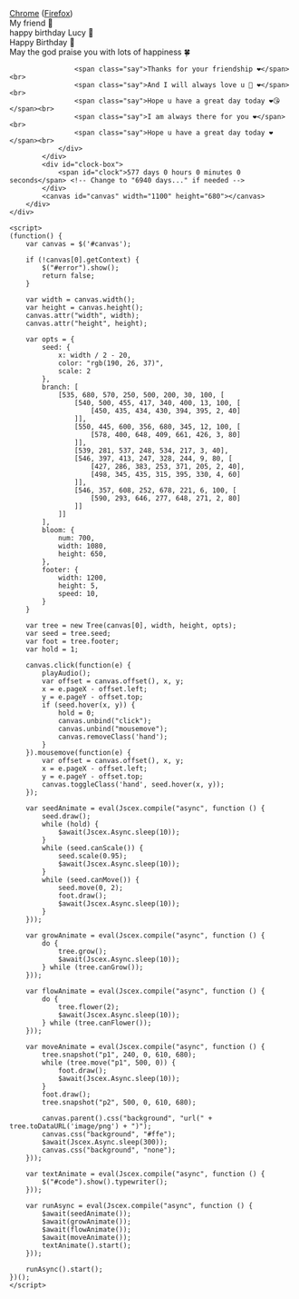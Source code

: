 <!DOCTYPE html PUBLIC "-//W3C//DTD XHTML 1.0 Strict//EN" "http://www.w3.org/TR/xhtml1/DTD/xhtml1-strict.dtd">
<html xml:lang="en" xmlns="http://www.w3.org/1999/xhtml">
<head>
    <meta http-equiv="Content-Type" content="text/html; charset=UTF-8">
    <title>HBD friend</title>	    
    <link type="text/css" rel="stylesheet" href="./file/default.css">
    <script type="text/javascript" src="./file/jquery.min.js"></script>
    <script type="text/javascript" src="./file/jscex.min.js"></script>
    <script type="text/javascript" src="./file/jscex-parser.js"></script>
    <script type="text/javascript" src="./file/jscex-jit.js"></script>
    <script type="text/javascript" src="./file/jscex-builderbase.min.js"></script>
    <script type="text/javascript" src="./file/jscex-async.min.js"></script>
    <script type="text/javascript" src="./file/jscex-async-powerpack.min.js"></script>
    <script type="text/javascript" src="./file/functions.js" charset="utf-8"></script>
    <script type="text/javascript" src="./file/love.js" charset="utf-8"></script>
    <script>
        function playAudio() {
            var audio = document.getElementById("myAudio");
            audio.play();
        }
    </script>
</head>
<body>
    <div id="main">
        <div id="error"><a href="http://www.google.cn/chrome/intl/zh-CN/landing_chrome.html?hl=zh-CN&brand=CHMI">Chrome</a> (<a href="http://firefox.com.cn/download/">Firefox</a>)</div>
        <audio autoplay="autoplay" height="100" width="100" id="myAudio">
            <source src="aud.mp3" type="audio/mp3" />
            <embed height="100" width="100" src="aud.mp3" />
        </audio>
        <div id="wrap">
            <div id="text">
                <div id="code">
                    <span class="say">My friend 💞</span><br>
                    <span class="say">happy birthday Lucy 💞</span><br>
                    <span class="say">Happy Birthday 🎈</span><br>
                    <span class="say">May the god praise you with lots of happiness 🍀</span><br>
                  
      
                    <span class="say">Thanks for your friendship ❤️</span><br>
                    <span class="say">And I will always love u 🥺 ❤️</span><br>
                    <span class="say">Hope u have a great day today ❤️😘</span><br>
                    <span class="say">I am always there for you ❤️</span><br>
                    <span class="say">Hope u have a great day today ❤️</span><br>
                </div>
            </div>
            <div id="clock-box">
                <span id="clock">577 days 0 hours 0 minutes 0 seconds</span> <!-- Change to "6940 days..." if needed -->
            </div>
            <canvas id="canvas" width="1100" height="680"></canvas>
        </div>
    </div>

    <script>
    (function() {
        var canvas = $('#canvas');

        if (!canvas[0].getContext) {
            $("#error").show();
            return false;
        }

        var width = canvas.width();
        var height = canvas.height();        
        canvas.attr("width", width);
        canvas.attr("height", height);

        var opts = {
            seed: {
                x: width / 2 - 20,
                color: "rgb(190, 26, 37)",
                scale: 2
            },
            branch: [
                [535, 680, 570, 250, 500, 200, 30, 100, [
                    [540, 500, 455, 417, 340, 400, 13, 100, [
                        [450, 435, 434, 430, 394, 395, 2, 40]
                    ]],
                    [550, 445, 600, 356, 680, 345, 12, 100, [
                        [578, 400, 648, 409, 661, 426, 3, 80]
                    ]],
                    [539, 281, 537, 248, 534, 217, 3, 40],
                    [546, 397, 413, 247, 328, 244, 9, 80, [
                        [427, 286, 383, 253, 371, 205, 2, 40],
                        [498, 345, 435, 315, 395, 330, 4, 60]
                    ]],
                    [546, 357, 608, 252, 678, 221, 6, 100, [
                        [590, 293, 646, 277, 648, 271, 2, 80]
                    ]]
                ]] 
            ],
            bloom: {
                num: 700,
                width: 1080,
                height: 650,
            },
            footer: {
                width: 1200,
                height: 5,
                speed: 10,
            }
        }

        var tree = new Tree(canvas[0], width, height, opts);
        var seed = tree.seed;
        var foot = tree.footer;
        var hold = 1;

        canvas.click(function(e) {
            playAudio();
            var offset = canvas.offset(), x, y;
            x = e.pageX - offset.left;
            y = e.pageY - offset.top;
            if (seed.hover(x, y)) {
                hold = 0; 
                canvas.unbind("click");
                canvas.unbind("mousemove");
                canvas.removeClass('hand');
            }
        }).mousemove(function(e) {
            var offset = canvas.offset(), x, y;
            x = e.pageX - offset.left;
            y = e.pageY - offset.top;
            canvas.toggleClass('hand', seed.hover(x, y));
        });

        var seedAnimate = eval(Jscex.compile("async", function () {
            seed.draw();
            while (hold) {
                $await(Jscex.Async.sleep(10));
            }
            while (seed.canScale()) {
                seed.scale(0.95);
                $await(Jscex.Async.sleep(10));
            }
            while (seed.canMove()) {
                seed.move(0, 2);
                foot.draw();
                $await(Jscex.Async.sleep(10));
            }
        }));

        var growAnimate = eval(Jscex.compile("async", function () {
            do {
                tree.grow();
                $await(Jscex.Async.sleep(10));
            } while (tree.canGrow());
        }));

        var flowAnimate = eval(Jscex.compile("async", function () {
            do {
                tree.flower(2);
                $await(Jscex.Async.sleep(10));
            } while (tree.canFlower());
        }));

        var moveAnimate = eval(Jscex.compile("async", function () {
            tree.snapshot("p1", 240, 0, 610, 680);
            while (tree.move("p1", 500, 0)) {
                foot.draw();
                $await(Jscex.Async.sleep(10));
            }
            foot.draw();
            tree.snapshot("p2", 500, 0, 610, 680);

            canvas.parent().css("background", "url(" + tree.toDataURL('image/png') + ")");
            canvas.css("background", "#ffe");
            $await(Jscex.Async.sleep(300));
            canvas.css("background", "none");
        }));

        var textAnimate = eval(Jscex.compile("async", function () {
            $("#code").show().typewriter();
        }));

        var runAsync = eval(Jscex.compile("async", function () {
            $await(seedAnimate());
            $await(growAnimate());
            $await(flowAnimate());
            $await(moveAnimate());
            textAnimate().start();
        }));

        runAsync().start();
    })();
    </script>
</body>
</html>
